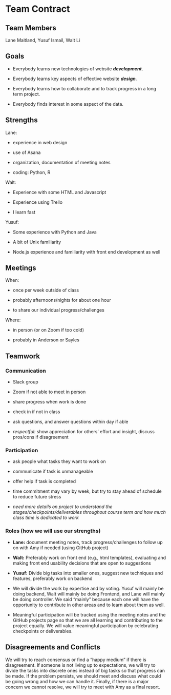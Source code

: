 # Team Contract

## Team Members
Lane Maitland, Yusuf Ismail, Walt Li

## Goals

-   Everybody learns new technologies of website ***development***.
    
-   Everybody learns key aspects of effective website ***design***.
    
-   Everybody learns how to collaborate and to track progress in a long term project.
    
-   Everybody finds interest in some aspect of the data.


## Strengths

Lane:

-   experience in web design
    
-   use of Asana
    
-   organization, documentation of meeting notes
    
-   coding: Python, R
    

Walt:

-   Experience with some HTML and Javascript
    
-   Experience using Trello
    
-   I learn fast
    

Yusuf:

-   Some experience with Python and Java
    
-   A bit of Unix familiarity
    
-   Node.js experience and familiarity with front end development as well
    

  

## Meetings

When:

-   once per week outside of class
    
-   probably afternoons/nights for about one hour
    
-   to share our individual progress/challenges
    

Where:

-   in person (or on Zoom if too cold)
    
-   probably in Anderson or Sayles
    

  

## Teamwork

### Communication

-   Slack group
    
-   Zoom if not able to meet in person
    
-   share progress when work is done
    
-   check in if not in class
    
-   ask questions, and answer questions within day if able
    
-   *respectful:* show appreciation for others’ effort and insight, discuss pros/cons if disagreement
    

### Participation

-   ask people what tasks they want to work on
    
-   communicate if task is unmanageable
    
-   offer help if task is completed
    
-   time commitment may vary by week, but try to stay ahead of schedule to reduce future stress
    
-   *need more details on project to understand the stages/checkpoints/deliverables throughout course term and how much class time is dedicated to work*
    

### Roles (how we will use our strengths)

-   **Lane:** document meeting notes, track progress/challenges to follow up on with Amy if needed (using GitHub project)
    
-   **Walt:** Preferably work on front end (e.g., html templates), evaluating and making front end usability decisions that are open to suggestions
    
-   **Yusuf:** Divide big tasks into smaller ones, suggest new techniques and features, preferably work on backend
    
-   We will divide the work by expertise and by voting. Yusuf will mainly be doing backend, Walt will mainly be doing Frontend, and Lane will mainly be doing controller. We said “mainly” because each one will have the opportunity to contribute in other areas and to learn about them as well.
    
-   Meaningful participation will be tracked using the meeting notes and the GitHub projects page so that we are all learning and contributing to the project equally. We will value meaningful participation by celebrating checkpoints or deliverables.

## Disagreements and Conflicts

We will try to reach consensus or find a “happy medium” if there is disagreement. If someone is not living up to expectations, we will try to divide the tasks into discrete ones instead of big tasks so that progress can be made. If the problem persists, we should meet and discuss what could be going wrong and how we can handle it. Finally, if there is a major concern we cannot resolve, we will try to meet with Amy as a final resort.
